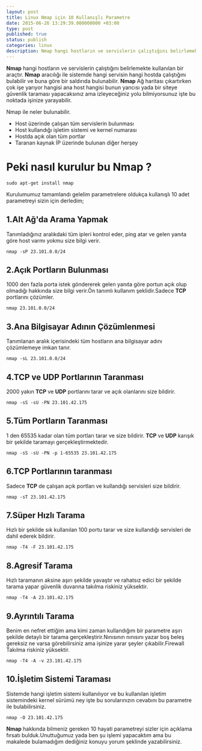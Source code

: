 ```yaml
---
layout: post
title: Linux Nmap için 10 Kullanışlı Parametre
date: 2015-06-26 13:29:39.000000000 +03:00
type: post
published: true
status: publish
categories: linux
description: Nmap hangi hostların ve servislerin çalıştığını belirlemekte kullanılan bir araçtır.Nmap aracılığı ile sistemde hangi servisin hangi hostda
---
```


**Nmap** hangi hostların ve servislerin çalıştığını belirlemekte kullanılan bir araçtır. **Nmap** aracılığı ile sistemde hangi servisin hangi hostda çalıştığını bulabilir ve buna göre bir saldırıda bulunabilir. **Nmap** Ağ haritası çıkartırken çok işe yarıyor hangisi ana host hangisi bunun yancısı yada bir siteye güvenlik taraması yapacaksınız ama izleyeceğiniz yolu bilmiyorsunuz işte bu noktada işinize yarayabilir.

Nmap ile neler bulunabilir.

- Host üzerinde çalışan tüm servislerin bulunması
- Host kullandığı işletim sistemi ve kernel numarası
- Hostda açık olan tüm portlar
- Taranan kaynak İP üzerinde bulunan diğer herşey

# Peki nasıl kurulur bu Nmap ?

    sudo apt-get install nmap

Kurulumumuz tamamlandı gelelim parametrelere oldukça kullanışlı 10 adet parametreyi sizin için derledim;

## 1.Alt Ağ'da Arama Yapmak

Tanımladığınız aralıkdaki tüm ipleri kontrol eder, ping atar ve gelen yanıta göre host varmı yokmu size bilgi verir.

    nmap -sP 23.101.0.0/24

## 2.Açık Portların Bulunması

1000 den fazla porta istek göndererek gelen yanıta göre portun açık olup olmadığı hakkında size bilgi verir.Ön tanımlı kullanım şeklidir.Sadece **TCP** portlarını çözümler.

    nmap 23.101.0.0/24

## 3.Ana Bilgisayar Adının Çözümlenmesi

Tanımlanan aralık içerisindeki tüm hostların ana bilgisayar adını çözümlemeye imkan tanır.

    nmap -sL 23.101.0.0/24

## 4.TCP ve UDP Portlarının Taranması

2000 yakın **TCP** ve **UDP** portlarını tarar ve açık olanlarını size bildirir.

    nmap -sS -sU -PN 23.101.42.175

## 5.Tüm Portların Taranması

1 den 65535 kadar olan tüm portları tarar ve size bildirir. **TCP** ve **UDP** karışık bir şekilde taramayı gerçekleştirmektedir.

    nmap -sS -sU -PN -p 1-65535 23.101.42.175

## 6.TCP Portlarının taranması

Sadece **TCP** de çalışan açık portları ve kullandığı servisleri size bildirir.

    nmap -sT 23.101.42.175

## 7.Süper Hızlı Tarama

Hızlı bir şekilde sık kullanılan 100 portu tarar ve size kullandığı servisleri de dahil ederek bildirir.

    nmap -T4 -F 23.101.42.175

## 8.Agresif Tarama

Hızlı taramanın aksine aşırı şekilde yavaştır ve rahatsız edici bir şekilde tarama yapar güvenlik duvarına takılma riskiniz yüksektir.

    nmap -T4 -A 23.101.42.175

## 9.Ayrıntılı Tarama

Benim en nefret ettiğim ama kimi zaman kullandığım bir parametre aşırı şekilde detaylı bir tarama gerçekleştirir.Nınısının nınısını yazar boş beleş gereksiz ne varsa görebilirsiniz ama işinize yarar şeyler çıkabilir.Firewall Takılma riskiniz yüksektir.

    nmap -T4 -A -v 23.101.42.175

## 10.İşletim Sistemi Taraması

Sistemde hangi işletim sistemi kullanılıyor ve bu kullanılan işletim sistemindeki kernel sürümü ney işte bu sorularınızın cevabını bu parametre ile bulabilirsiniz.

    nmap -O 23.101.42.175

**Nmap** hakkında bilmeniz gereken 10 hayati parametreyi sizler için açıklama fırsatı bulduk.Unuttuğumuz yada ben şu işlemi yapacaktım ama bu makalede bulamadığım dediğiniz konuyu yorum şeklinde yazabilirsiniz.
